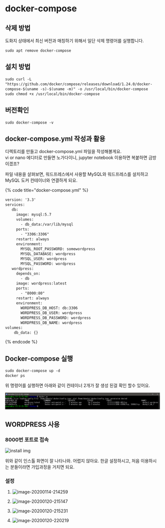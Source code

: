 # docker-compose

##  삭제 방법 

 도화지 상태에서 최신 버전과 매칭하기 위해서 일단 삭제 명령어를 실행합니다. 

```text
sudo apt remove docker-compose
```

## 설치 방법 

```text
sudo curl -L "https://github.com/docker/compose/releases/download/1.24.0/docker-compose-$(uname -s)-$(uname -m)" -o /usr/local/bin/docker-compose
sudo chmod +x /usr/local/bin/docker-compose
```

##  버전확인 

```text
sudo docker-compose -v
```

## docker-compose.yml 작성과 활용 

디렉토리를 만들고 docker-compose.yml 파일을 작성해볼게요.   
vi or nano 에디터로 만들면 노가다이니, jupyter notebook 이용하면 복붙하면 금방이겠조?  
  
파일 내용을 살펴보면, 워드프레스에서 사용할 MySQL와 워드프레스를 설치하고 MySQL 도커 컨테이너와 연결하게 되요. 

{% code title="docker-compose.yml" %}
```text
version: '3.3'
services:
   db:
     image: mysql:5.7
     volumes:
       - db_data:/var/lib/mysql
     ports:
       - "3306:3306"
     restart: always
     environment:
       MYSQL_ROOT_PASSWORD: somewordpress
       MYSQL_DATABASE: wordpress
       MYSQL_USER: wordpress
       MYSQL_PASSWORD: wordpress
   wordpress:
     depends_on:
       - db
     image: wordpress:latest
     ports:
       - "8000:80"
     restart: always
     environment:
       WORDPRESS_DB_HOST: db:3306
       WORDPRESS_DB_USER: wordpress
       WORDPRESS_DB_PASSWORD: wordpress
       WORDPRESS_DB_NAME: wordpress
volumes:
    db_data: {}
```
{% endcode %}

## Docker-compose 실행 

```text
sudo docker-compose up -d
docker ps
```

위 명령어를 실행하면 아래와 같이 컨테이너 2개가 잘 생성 된걸 확인 할수 있어요.

![](../.gitbook/assets/image%20%28231%29.png)

##  WORDPRESS 사용  

### 8000번 포트로 접속

![install img](https://www.popit.kr/wp-content/uploads/2020/01/image-20200114-214105-600x393.png)

위와 같이 인스톨 화면이 잘 나타나와. 어렵지 않아요. 한글 설정하시고, 처음 이용하시는 분들이라면 가입과정을 거치면 되요.   


###  설정 

1.   ![image-20200114-214259](https://www.popit.kr/wp-content/uploads/2020/01/image-20200114-214259-600x395.png)

2.   ![image-20200120-215147](https://www.popit.kr/wp-content/uploads/2020/01/image-20200120-215147-1024x674.png)

3.   ![image-20200120-215231](https://www.popit.kr/wp-content/uploads/2020/01/image-20200120-215231-1024x674.png)

4.   ![image-20200120-220219](https://www.popit.kr/wp-content/uploads/2020/01/image-20200120-220219-1024x674.png)

